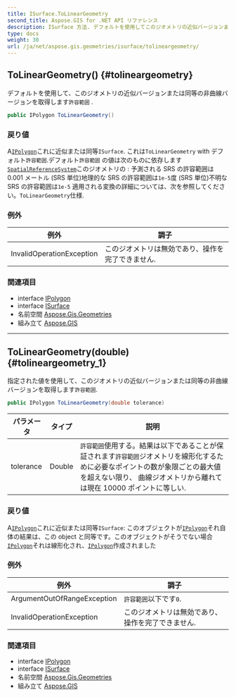```yaml
---
title: ISurface.ToLinearGeometry
second_title: Aspose.GIS for .NET API リファレンス
description: ISurface 方法. デフォルトを使用してこのジオメトリの近似バージョンまたは同等の非曲線バージョンを取得します許容範囲 .
type: docs
weight: 30
url: /ja/net/aspose.gis.geometries/isurface/tolineargeometry/
---
```

## ToLinearGeometry() {#tolineargeometry}

デフォルトを使用して、このジオメトリの近似バージョンまたは同等の非曲線バージョンを取得します`許容範囲` .

```csharp
public IPolygon ToLinearGeometry()
```

### 戻り値

A[`IPolygon`](../../ipolygon/)これに近似または同等`ISurface`. これは`ToLinearGeometry` with デフォルト`許容範囲`.デフォルト`許容範囲` の値は次のものに依存します[`SpatialReferenceSystem`](../../../aspose.gis.spatialreferencing/spatialreferencesystem/)このジオメトリの : 予測される SRS の許容範囲は 0.001 メートル (SRS 単位)地理的な SRS の許容範囲は`1e-5`度 (SRS 単位)不明な SRS の許容範囲は`1e-5` 適用される変換の詳細については、次を参照してください。`ToLinearGeometry`仕様.

### 例外

| 例外 | 調子 |
| --- | --- |
| InvalidOperationException | このジオメトリは無効であり、操作を完了できません. |

### 関連項目

* interface [IPolygon](../../ipolygon/)
* interface [ISurface](../)
* 名前空間 [Aspose.Gis.Geometries](../../isurface/)
* 組み立て [Aspose.GIS](../../../)

---

## ToLinearGeometry(double) {#tolineargeometry_1}

指定された値を使用して、このジオメトリの近似バージョンまたは同等の非曲線バージョンを取得します`許容範囲`.

```csharp
public IPolygon ToLinearGeometry(double tolerance)
```

| パラメータ | タイプ | 説明 |
| --- | --- | --- |
| tolerance | Double | `許容範囲`使用する。結果は以下であることが保証されます`許容範囲`ジオメトリを線形化するために必要なポイントの数が象限ごとの最大値を超えない限り、 曲線ジオメトリから離れて は現在 10000 ポイントに等しい. |

### 戻り値

A[`IPolygon`](../../ipolygon/)これに近似または同等`ISurface`:  このオブジェクトが[`IPolygon`](../../ipolygon/)それ自体の結果は、この object と同等です。このオブジェクトがそうでない場合[`IPolygon`](../../ipolygon/)それは線形化され、[`IPolygon`](../../ipolygon/)作成されました

### 例外

| 例外 | 調子 |
| --- | --- |
| ArgumentOutOfRangeException | `許容範囲`以下です`0`. |
| InvalidOperationException | このジオメトリは無効であり、操作を完了できません. |

### 関連項目

* interface [IPolygon](../../ipolygon/)
* interface [ISurface](../)
* 名前空間 [Aspose.Gis.Geometries](../../isurface/)
* 組み立て [Aspose.GIS](../../../)


